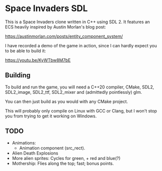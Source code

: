 # Space Invaders SDL

This is a Space Invaders clone written in C++ using SDL 2.
It features an ECS heavily inspired by Austin Morlan's blog post:

https://austinmorlan.com/posts/entity_component_system/

I have recorded a demo of the game in action, since I can hardly
expect you to be able to build it:

https://youtu.be/KyWTbw8M7bE

## Building

To build and run the game, you will need a C++20 compiler, CMake,
SDL2, SDL2_image, SDL2_ttf, SDL2_mixer and (admittedly pointlessly)
glm.

You can then just build as you would with any CMake project.

This will probably only compile on Linux with GCC or Clang, but I
won't stop you from trying to get it working on Windows.


## TODO
* Animations:
  * Animation component (src_rect).
* Alien Death Explosions
* More alien sprites: Cycles for green, + red and blue(?)
* Mothership: Flies along the top; fast; bonus points.
